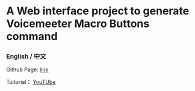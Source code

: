 # A Web interface project to generate Voicemeeter Macro Buttons command

### [English](./README_EN.md) / [中文](./README.md)

Github Page: [link](https://zh1030283726.github.io/Voicemeeter-Macro-Buttons-Generator/)

Tuitorial： [YouTUbe](https://youtu.be/B8kRta6-ib4?si=_DuOk9B41lF5vjVM)
